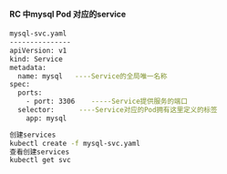 #### RC 中mysql Pod 对应的service
```bash
mysql-svc.yaml
---------------
apiVersion: v1
kind: Service
metadata:
  name: mysql   ----Service的全局唯一名称
spec:
  ports:
    - port: 3306    -----Service提供服务的端口
  selector:      ----Service对应的Pod拥有这里定义的标签
    app: mysql
```
```bash
创建services
kubectl create -f mysql-svc.yaml
查看创建services
kubectl get svc
```
